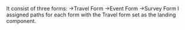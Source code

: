 It consist of three forms:
->Travel  Form
->Event Form
->Survey Form
I assigned paths for each form with the Travel form set as the landing component.
